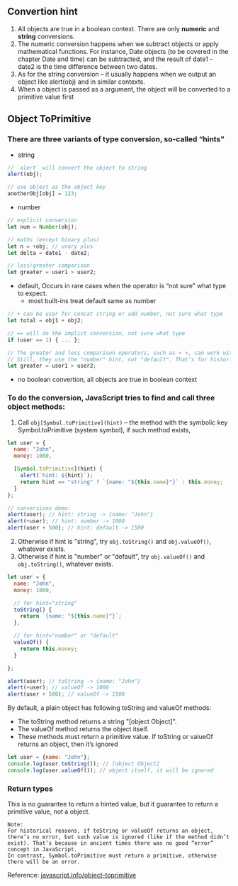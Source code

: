 ## Convertion hint
1. All objects are true in a boolean context. There are only **numeric** and **string** conversions.   
2. The numeric conversion happens when we subtract objects or apply mathematical functions. For instance, Date objects (to be covered in the chapter Date and time) can be subtracted, and the result of date1 - date2 is the time difference between two dates.   
3. As for the string conversion – it usually happens when we output an object like alert(obj) and in similar contexts.   
4. When a object is passed as a argument, the object will be converted to a primitive value first

## Object ToPrimitive
### There are three variants of type conversion, so-called “hints”
* string
```js
// `alert` will convert the object to string
alert(obj); 

// use object as the object key
anotherObj[obj] = 123;
```
* number
```js
// explicit conversion
let num = Number(obj);

// maths (except binary plus)
let n = +obj; // unary plus
let delta = date1 - date2;

// less/greater comparison
let greater = user1 > user2;
```
* default, Occurs in rare cases when the operator is “not sure” what type to expect.
  +  most built-ins treat default same as number
```js
// + can be user for concat string or add number, not sure what type
let total = obj1 + obj2;

// == will do the implict conversion, not sure what type
if (user == 1) { ... };

// The greater and less comparison operators, such as < >, can work with both strings and numbers too. 
// Still, they use the "number" hint, not "default". That’s for historical reasons.
let greater = user1 > user2;
```
* no boolean convertion, all objects are true in boolean context
### To do the conversion, JavaScript tries to find and call three object methods:
1. Call `obj[Symbol.toPrimitive](hint)` – the method with the symbolic key Symbol.toPrimitive (system symbol), if such method exists,
```js
let user = {
  name: "John",
  money: 1000,

  [Symbol.toPrimitive](hint) {
    alert(`hint: ${hint}`);
    return hint == "string" ? `{name: "${this.name}"}` : this.money;
  }
};

// conversions demo:
alert(user); // hint: string -> {name: "John"}
alert(+user); // hint: number -> 1000
alert(user + 500); // hint: default -> 1500
```
2. Otherwise if hint is "string", try `obj.toString()` and `obj.valueOf()`, whatever exists.
3. Otherwise if hint is "number" or "default", try `obj.valueOf()` and `obj.toString()`, whatever exists.
```js
let user = {
  name: "John",
  money: 1000,

  // for hint="string"
  toString() {
    return `{name: "${this.name}"}`;
  },

  // for hint="number" or "default"
  valueOf() {
    return this.money;
  }

};

alert(user); // toString -> {name: "John"}
alert(+user); // valueOf -> 1000
alert(user + 500); // valueOf -> 1500
```
By default, a plain object has following toString and valueOf methods:
* The toString method returns a string "[object Object]".
* The valueOf method returns the object itself.
* These methods must return a primitive value. If toString or valueOf returns an object, then it’s ignored
```js
let user = {name: "John"};
console.log(user.toString()); // [object Object]
console.log(user.valueOf()); // object itself, it will be ignored
```
### Return types
This is no guarantee to return a hinted value, but it guarantee to return a primitive value, not a object.
```
Note: 
For historical reasons, if toString or valueOf returns an object, there’s no error, but such value is ignored (like if the method didn’t exist). That’s because in ancient times there was no good “error” concept in JavaScript.
In contrast, Symbol.toPrimitive must return a primitive, otherwise there will be an error.
```

Reference: [javascript.info/object-toprimitive](https://javascript.info/object-toprimitive)
